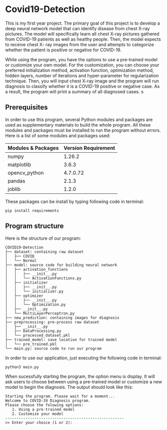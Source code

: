 # Covid19-Detection
This is my first year project. The primary goal of this project is to develop a deep neural network model that can identify disease from chest X-ray pictures. The model will specifically learn all chest X-ray pictures gathered from COVID-19 patients as well as healthy people. Then, the model expects to receive chest X- ray images from the user and attempts to categorize whether the patient is positive or negative for COVID-19.

While using the program, you have the options to use a pre-trained model or customize your own model. For the customization, you can choose your preferred initialization method, activation function, optimization method, hidden layers, number of iterations and hyper-parameter for regularization technique. Then, you will input chest X-ray image and the program will run diagnosis to classify whether it is a COVID-19 positive or negative case. As a result, the program will print a summary of all diagnosed cases.
s
## Prerequisites

In order to use this program, several Python modules and packages are used as supplementary materials to build the whole program. All these modules and packages must be installed to run the program without errors. Here is a list of some modules and packages used:

| Modules & Packages | Version Requirement |
| -------------------| --------------------|
| numpy              | 1.26.2              |
| matplotlib         | 3.6.3               |
| opencv_python      | 4.7.0.72            |
| pandas             | 2.1.3               |
| joblib             | 1.2.0               |

These packages can be install by typing following code in terminal:

```
pip install requirements
```
## Program structure

Here is the structure of our program:

```
COVID19-Detection
├── dataset: containing raw dataset
│   ├── COVID
│   └── Normal
├── model: source code for building neural network
│   ├── activation_functions
│   │   ├── __init__.py
│   │   └── ActivationFunctions.py
│   ├── initializer
│   │   ├── __init__.py
│   │   └── initializer.py
│   ├── optimizer
│   │   ├── __init__.py
│   │   └── Optimization.py
│   ├── __init__.py
│   └── MultiLayerPerceptron.py
├── new_prediction: containing images for diagnosis
├── preprocessing: pre-process raw dataset
│   ├── __init__.py
│   ├── DataProcessing.py
│   └── processed_dataset.pkl
├── trained_model: save location for trained model
│   └── pre_trained.pkl
└── main.py: source code to run our program
```
In order to use our application, just executing the following code in terminal:

```
python3 main.py
```

When sucessfully starting the program, the option menu is display. It will ask users to choose between using a pre-trained model or customize a new model to begin the diagnosis. The output should look like this:
```
Starting the program. Please wait for a moment...
Welcome to COVID-19 Diagnosis program.            
Please choose the folowing options: 
   1. Using a pre-trained model
   2. Customize your model
-----------------------------------------------------
>> Enter your choice (1 or 2): 
```



